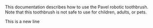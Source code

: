 This documentation describes how to use the Pavel robotic
toothbrush.
Note that this toothbrush is not safe to use for children,
adults, or pets.

This is a new line 
